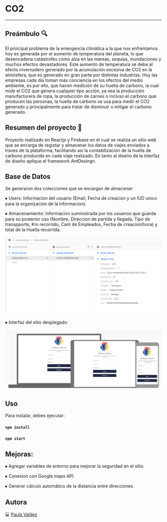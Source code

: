 # CO2
***

## Preámbulo :mag:
El principal problema de la emergencia climática a la que nos enfrentamos hoy es generada
por el aumento de temperatura del planeta, lo que desencadena catástrofes como alza en
las mareas, sequías, inundaciones y muchos efectos devastadores. Este aumento de
temperatura se debe al efecto invernadero generado por la acumulación excesiva de CO2
en la atmósfera, que es generado en gran parte por distintas industrias.
Hoy las empresas cada día toman más conciencia en los efectos del medio ambiente, es
por ello, que hacen medición de su huella de carbono, la cual mide el CO2 que genera
cualquier tipo acción, ya sea la producción manufacturera de ropa, la producción de carnes
o incluso el carbono que producen las personas, la huella de carbono se usa para medir el
CO2 generado y principalmente para tratar de disminuir o mitigar el carbono generado.

## Resumen del proyecto :pencil:
Proyecto realizado en Reactjs y Firebase en el cual se realiza un
sitio web que se encarga de registar y almacenar los datos de viajes enviados a traves de la 
plataforma, facilitando asi la contabilización de la huella de carbono producida en cada viaje realizado.
En tanto al diseño de la interfaz de diseño aplique el framework AntDesingn.

## Base de Datos

Se generaron dos colecciones que se encargan de almacenar:

⦁ Users: Informacion del usuario (Email, Fecha de creacion y un IUD unico para la organizacion de la informacion).

⦁ Almacenamiento: Informacion suministrada por los usuarios que guarda para su posterior uso (Nombre, Direccion
de partida y llegada, Tipo de transpporte, Km recorrido, Cant de Empleados, Fecha de creacion(hora) y total de la
Huella recorrida. 

![Screenshotpaleta](src/img/almc.PNG)

⦁ Interfaz del sitio desplegado:

![Screenshotpaleta](src/img/interfaz.PNG)

## Uso

Para instalar, debes ejecutar:

#### `npm install`

#### `npm start`

## Mejoras:

⦁ Agregar variables de entorno para mejorar la seguridad en el sitio.

⦁ Conexion con Google maps API.

⦁ Generar cálculo automático de la distancia entre direcciones.


## Autora
 💻 [Paula Valdez](https://github.com/pmvaldez)
